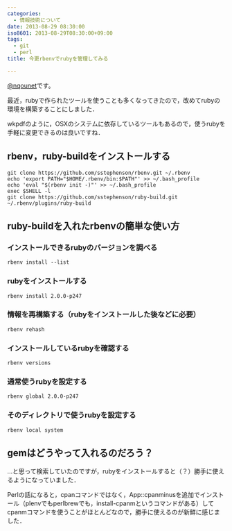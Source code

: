 ```yaml
---
categories:
  - 情報技術について
date: 2013-08-29 08:30:00
iso8601: 2013-08-29T08:30:00+09:00
tags:
  - git
  - perl
title: 今更rbenvでrubyを管理してみる

---
```


<p><a href="https://twitter.com/nqounet">@nqounet</a>です。</p>

<p>最近，rubyで作られたツールを使うことも多くなってきたので，改めてrubyの環境を構築することにしました．</p>

<p>wkpdfのように，OSXのシステムに依存しているツールもあるので，使うrubyを手軽に変更できるのは良いですね．</p>

<h2>rbenv，ruby-buildをインストールする</h2>

```
git clone https://github.com/sstephenson/rbenv.git ~/.rbenv
echo 'export PATH="$HOME/.rbenv/bin:$PATH"' >> ~/.bash_profile
echo 'eval "$(rbenv init -)"' >> ~/.bash_profile
exec $SHELL -l
git clone https://github.com/sstephenson/ruby-build.git ~/.rbenv/plugins/ruby-build
```

<h2>ruby-buildを入れたrbenvの簡単な使い方</h2>

<h3>インストールできるrubyのバージョンを調べる</h3>

```
rbenv install --list
```

<h3>rubyをインストールする</h3>

```
rbenv install 2.0.0-p247
```

<h3>情報を再構築する（rubyをインストールした後などに必要）</h3>

```
rbenv rehash
```

<h3>インストールしているrubyを確認する</h3>

```
rbenv versions
```

<h3>通常使うrubyを設定する</h3>

```
rbenv global 2.0.0-p247
```

<h3>そのディレクトリで使うrubyを設定する</h3>

```
rbenv local system
```

<h2>gemはどうやって入れるのだろう？</h2>

<p>…と思って検索していたのですが，rubyをインストールすると（？）勝手に使えるようになっていました．</p>

<p>Perlの話になると，cpanコマンドではなく，App::cpanminusを追加でインストール（plenvでもperlbrewでも，install-cpanmというコマンドがある）してcpanmコマンドを使うことがほとんどなので，勝手に使えるのが新鮮に感じました．</p>
    	